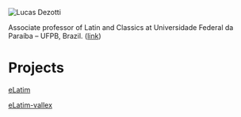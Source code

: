 ![Lucas Dezotti](https://github.com/lucascdz.png)

Associate professor of Latin and Classics at Universidade Federal da Paraíba – UFPB, Brazil. ([link](https://sigaa.ufpb.br/sigaa/public/docente/portal.jsf?siape=1989775))

# Projects

[eLatim](https://lucascdz.github.io/eLatim)

[eLatim-vallex](https://github.com/lucascdz/eLatim-vallex)


